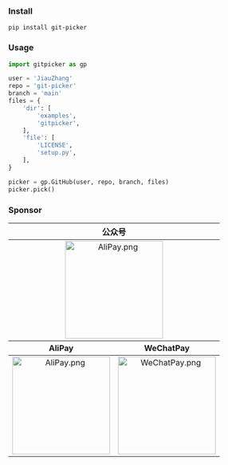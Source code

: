 ### Install
```shell
pip install git-picker
```

### Usage
```python
import gitpicker as gp

user = 'JiauZhang'
repo = 'git-picker'
branch = 'main'
files = {
    'dir': [
        'examples',
        'gitpicker',
    ],
    'file': [
        'LICENSE',
        'setup.py',
    ],
}

picker = gp.GitHub(user, repo, branch, files)
picker.pick()
```

### Sponsor
<table align="center">
    <thead>
        <tr>
            <th colspan="2">公众号</th>
        </tr>
    </thead>
    <tbody align="center" valign="center">
        <tr>
            <td colspan="2"><img src="https://jiauzhang.github.io/ghstatic/images/ofa_m.png" style="height: 196px" alt="AliPay.png"></td>
        </tr>
    </tbody>
    <thead>
        <tr>
            <th>AliPay</th>
            <th>WeChatPay</th>
        </tr>
    </thead>
    <tbody align="center" valign="center">
        <tr>
            <td><img src="https://jiauzhang.github.io/AliPay.png" style="width: 196px; height: 196px" alt="AliPay.png"></td>
            <td><img src="https://jiauzhang.github.io/WeChatPay.png" style="width: 196px; height: 196px" alt="WeChatPay.png"></td>
        </tr>
    </tbody>
</table>
